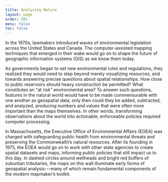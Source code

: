 ```yaml
---
title: Analyzing Nature
layout: page
order: 501
menu: false
toc: false
---
```


<span class="body-large">In the 1970s, lawmakers introduced waves of environmental legislation across the United States and Canada. The computer-assisted mapping techniques that emerged in their wake would go on to shape the future of geographic information systems (GIS) as we know them today.</span>

As governments began to set new environmental rules and regulations, they realized they would need to step beyond merely visualizing resources, and towards answering precise questions about spatial relationships. How close to public reservoirs should heavy construction be permitted? What constitutes an "at risk" environmental area? To answer such questions, features in the natural world would have to be made commensurable with one another as geospatial data; only then could they be added, subtracted, and analyzed, producing numbers and values that were often more important than the maps themselves. In other words, transforming observations about the world into actionable, enforceable policies required computer processing.

In Massachusetts, the Executive Office of Environmental Affairs (EOEA) was charged with safeguarding public health from environmental threats and preserving the Commonwealth’s natural resources. After its founding in 1975, the EOEA would go on to work with other state agencies to create spatial datasets and maps, informing public policies that still impact us to this day. In dashed circles around wellheads and bright red buffers of suburban tributaries, the maps on this wall illuminate early forms of geospatial analysis---many of which remain fundamental components of the modern mapmaker’s toolkit.